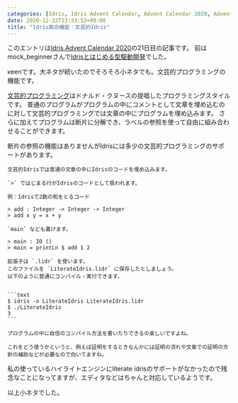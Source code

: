 ```yaml
---
categories: [Idris, Idris Advent Calendar, Advent Calendar 2020, Advent Calendar]
date: 2020-12-22T23:33:53+09:00
title: "Idris面白機能：文芸的Idris"
---
```

このエントリは[Idris Advent Calendar 2020](https://qiita.com/advent-calendar/2020/idris)の21日目の記事です。
前はmock_beginnerさんで[Idrisとはじめる型駆動開発](https://kengo-yamashita.hatenablog.com/entry/2020/12/20/Idrisとはじめる型駆動開発)でした。

κeenです。大ネタが続いたのでそろそろ小ネタでも。文芸的プログラミングの機能です。

<!--more-->

[文芸的プログラミング](https://ja.wikipedia.org/wiki/%E6%96%87%E8%8A%B8%E7%9A%84%E3%83%97%E3%83%AD%E3%82%B0%E3%83%A9%E3%83%9F%E3%83%B3%E3%82%B0)はドナルド・クヌースの提唱したプログラミングスタイルです。
普通のプログラムがプログラムの中にコメントとして文章を埋め込むのに対して文芸的プログラミングでは文章の中にプログラムを埋め込みます。
さらに加えてプログラムは断片に分解でき、ラベルの参照を使って自由に組み合わせることができます。

断片の参照の機能はありませんがIdrisには多少の文芸的プログラミングのサポートがあります。

````literate-idris
文芸的Idrisでは普通の文章の中にIdrisのコードを埋め込みます。

`>` ではじまる行がIdrisのコードとして扱われます。

例：Idrisで2数の和をとるコード

> add : Integer -> Integer -> Integer
> add x y = x + y

`main` なども書けます。

> main : IO ()
> main = printLn $ add 1 2

拡張子は `.lidr` を使います。
このファイルを `LiterateIdris.lidr` に保存したとしましょう。
以下のように普通にコンパイル・実行できます。


```text
$ idris -o LiterateIdris LiterateIdris.lidr
$ ./LiterateIdris
3
```

プログラムの中に自信のコンパイル方法を書いたりできるの楽しいですよね。

これをどう使うかというと、例えば証明をするときなんかには証明の流れや文章での証明の方針の補助などが必要なので向いてますね。

````


私の使っているハイライトエンジンにliterate idrisのサポートがなかったので残念なことになってますが、エディタなどはちゃんと対応しているようです。

以上小ネタでした。
